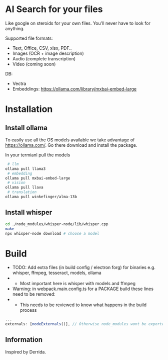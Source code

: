 # AI Search for your files

Like google on steroids for your own files.
You'll never have to look for anything.

Supported file formats:

- Text, Office, CSV, xlsx, PDF..
- Images (OCR + image description)
- Audio (complete transcription)
- Video (coming soon)

DB:

- Vectra
- Embeddings: https://ollama.com/library/mxbai-embed-large

# Installation

## Install ollama

To easily use all the OS models available we take advantage of https://ollama.com/.
Go there download and install the package.

In your termianl pull the models

```bash
 # llm
ollama pull llama3
 # embedding
ollama pull mxbai-embed-large
 # vision
ollama pull llava
 # translation
ollama pull winkefinger/alma-13b
```

## Install whisper

```bash
cd ./node_modules/whisper-node/lib/whisper.cpp
make
npx whisper-node download # choose a model
```

# Build

- TODO: Add extra files (in build config / electron forg) for binaries e.g. whisper, ffmpeg, tesseract, models, ollama
- - Most important here is whisper with models and ffmpeg
- Warning: in webpack.main.config.ts for a PACKAGE build these lines need to be removed:
- - This needs to be reviewed to know what happens in the build process

```js
...
externals: [nodeExternals()], // Otherwise node_modules wont be exported in built
```

## Information

Inspired by Derrida.
